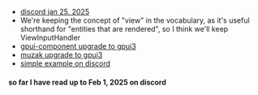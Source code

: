 

- [discord jan 25, 2025](https://discord.com/channels/869392257814519848/1199799855007158352/1332927093058703432)
- We're keeping the concept of "view" in the vocabulary, as it's useful shorthand for "entities that are rendered", so I think we'll keep ViewInputHandler
- [gpui-component upgrade to gpui3](https://github.com/longbridge/gpui-component/pull/587)
- [muzak upgrade to gpui3](https://github.com/143mailliw/muzak/pull/5)
- [simple example on discord](https://discord.com/channels/869392257814519848/1199799855007158352/1335171228717158465)

#### so far I have read up to Feb 1, 2025 on discord
